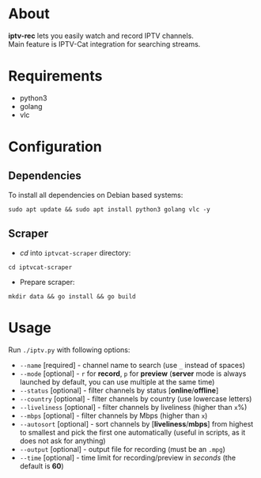 # About
**iptv-rec** lets you easily watch and record IPTV channels.\
Main feature is IPTV-Cat integration for searching streams.
# Requirements
- python3
- golang
- vlc
# Configuration
## Dependencies
To install all dependencies on Debian based systems:
```
sudo apt update && sudo apt install python3 golang vlc -y
```
## Scraper
- *cd* into `iptvcat-scraper` directory:
```
cd iptvcat-scraper
```
- Prepare scraper:
```
mkdir data && go install && go build
```
# Usage
Run `./iptv.py` with following options:
- `--name` [required] - channel name to search (use `_` instead of spaces)
- `--mode` [optional] - `r` for **record**, `p` for **preview** (**server** mode is always launched by default, you can use multiple at the same time)
- `--status` [optional] - filter channels by status [**online**/**offline**]
- `--country` [optional] - filter channels by country (use lowercase letters)
- `--liveliness` [optional] - filter channels by liveliness (higher than `x`%)
- `--mbps`  [optional] - filter channels by Mbps (higher than `x`)
- `--autosort` [optional] - sort channels by [**liveliness**/**mbps**] from highest to smallest and pick the first one automatically (useful in scripts, as it does not ask for anything)
- `--output` [optional] - output file for recording (must be an `.mpg`)
- `--time` [optional] - time limit for recording/preview in *seconds* (the default is **60**)
